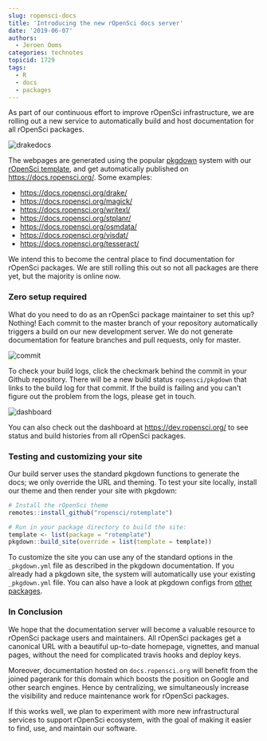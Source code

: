 ```yaml
---
slug: ropensci-docs
title: 'Introducing the new rOpenSci docs server'
date: '2019-06-07'
authors:
  - Jeroen Ooms
categories: technotes
topicid: 1729
tags:
  - R
  - docs
  - packages
---
```


As part of our continuous effort to improve rOpenSci infrastructure, we are rolling out a new service to automatically build and host documentation for all rOpenSci packages. 

![drakedocs](https://i.imgur.com/r68Ukiw.png)

The webpages are generated using the popular [pkgdown](https://pkgdown.r-lib.org/) system with our [rOpenSci template](https://github.com/ropensci/rotemplate), and get automatically published on https://docs.ropensci.org/. Some examples:

 - https://docs.ropensci.org/drake/
 - https://docs.ropensci.org/magick/
 - https://docs.ropensci.org/writexl/
 - https://docs.ropensci.org/stplanr/
 - https://docs.ropensci.org/osmdata/
 - https://docs.ropensci.org/visdat/
 - https://docs.ropensci.org/tesseract/

We intend this to become the central place to find documentation for rOpenSci packages. We are still rolling this out so not all packages are there yet, but the majority is online now.


### Zero setup required

What do you need to do as an rOpenSci package maintainer to set this up? Nothing! Each commit to the master branch of your repository automatically triggers a build on our new development server. We do not generate documentation for feature branches and pull requests, only for master.

![commit](https://i.imgur.com/NP3gkhE.png)

To check your build logs, click the checkmark behind the commit in your Github repository. There will be a new build status `ropensci/pkgdown` that links to the build log for that commit. If the build is failing and you can't figure out the problem from the logs, please get in touch.

![dashboard](https://i.imgur.com/LrjUNCE.png)

You can also check out the dashboard at https://dev.ropensci.org/ to see status and build histories from all rOpenSci packages. 

### Testing and customizing your site

Our build server uses the standard pkgdown functions to generate the docs; we only override the URL and theming. To test your site locally, install our theme and then render your site with pkgdown:

```r
# Install the rOpenSci theme
remotes::install_github("ropensci/rotemplate")

# Run in your package directory to build the site:
template <- list(package = "rotemplate")
pkgdown::build_site(override = list(template = template))
``` 

To customize the site you can use any of the standard options in the `_pkgdown.yml` file as described in the pkgdown documentation. If you already had a pkgdown site, the system will automatically use your existing `_pkgdown.yml` file. You can also have a look at pkgdown configs from [other packages](https://github.com/search?q=org%3Aropensci+filename%3A_pkgdown.yml).

### In Conclusion

We hope that the documentation server will become a valuable resource to rOpenSci package users and maintainers. All rOpenSci packages get a canonical URL with a beautiful up-to-date homepage, vignettes, and manual pages, without the need for complicated travis hooks and deploy keys.

Moreover, documentation hosted on `docs.ropensci.org` will benefit from the joined pagerank for this domain which boosts the position on Google and other search engines. Hence by centralizing, we simultaneously increase the visibility and reduce maintenance work for rOpenSci packages.

If this works well, we plan to experiment with more new infrastructural services to support rOpenSci ecosystem, with the goal of making it easier to find, use, and maintain our software.
